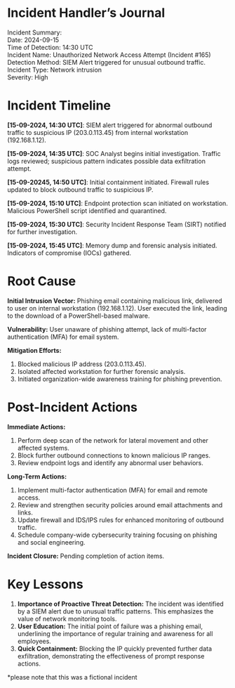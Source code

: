 # Incident Handler’s Journal
Incident Summary:  
Date: 2024-09-15  
Time of Detection: 14:30 UTC  
Incident Name: Unauthorized Network Access Attempt (Incident #165)  
Detection Method: SIEM Alert triggered for unusual outbound traffic.  
Incident Type: Network intrusion  
Severity: High  

# Incident Timeline

**[15-09-2024, 14:30 UTC]**: SIEM alert triggered for abnormal outbound traffic to suspicious IP (203.0.113.45) from internal workstation (192.168.1.12).

**[15-09-2024, 14:35 UTC]**: SOC Analyst begins initial investigation. Traffic logs reviewed; suspicious pattern indicates possible data exfiltration attempt.

**[15-09-20245, 14:50 UTC]**: Initial containment initiated. Firewall rules updated to block outbound traffic to suspicious IP.

**[15-09-2024, 15:10 UTC]**: Endpoint protection scan initiated on workstation. Malicious PowerShell script identified and quarantined.

**[15-09-2024, 15:30 UTC]**: Security Incident Response Team (SIRT) notified for further investigation.

**[15-09-2024, 15:45 UTC]**: Memory dump and forensic analysis initiated. Indicators of compromise (IOCs) gathered.
# Root Cause

**Initial Intrusion Vector:** Phishing email containing malicious link, delivered to user on internal workstation (192.168.1.12). User executed the link, leading to the download of a PowerShell-based malware.

**Vulnerability:** User unaware of phishing attempt, lack of multi-factor authentication (MFA) for email system.

**Mitigation Efforts:**
1. Blocked malicious IP address (203.0.113.45).
2. Isolated affected workstation for further forensic analysis.
3. Initiated organization-wide awareness training for phishing prevention.
# Post-Incident Actions

**Immediate Actions:**
1. Perform deep scan of the network for lateral movement and other affected systems.
2. Block further outbound connections to known malicious IP ranges.
3. Review endpoint logs and identify any abnormal user behaviors.

**Long-Term Actions:**
1. Implement multi-factor authentication (MFA) for email and remote access.
2. Review and strengthen security policies around email attachments and links.
3. Update firewall and IDS/IPS rules for enhanced monitoring of outbound traffic.
4. Schedule company-wide cybersecurity training focusing on phishing and social engineering.

**Incident Closure:** Pending completion of action items.
# Key Lessons

1. **Importance of Proactive Threat Detection:** The incident was identified by a SIEM alert due to unusual traffic patterns. This emphasizes the value of network monitoring tools.
2. **User Education:** The initial point of failure was a phishing email, underlining the importance of regular training and awareness for all employees.
3. **Quick Containment:** Blocking the IP quickly prevented further data exfiltration, demonstrating the effectiveness of prompt response actions.

*please note that this was a fictional incident
